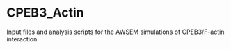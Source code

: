 # CPEB3_Actin
Input files and analysis scripts for the AWSEM simulations of CPEB3/F-actin interaction
